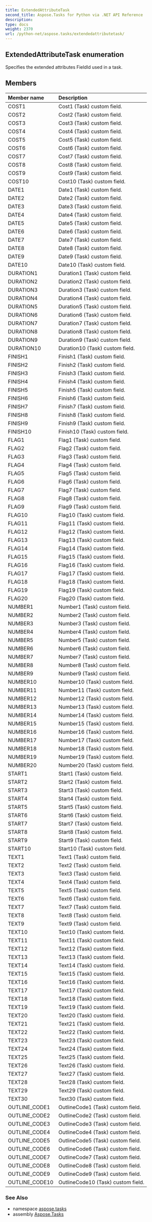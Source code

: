 ```yaml
---
title: ExtendedAttributeTask
second_title: Aspose.Tasks for Python via .NET API Reference
description: 
type: docs
weight: 2370
url: /python-net/aspose.tasks/extendedattributetask/
---
```


## ExtendedAttributeTask enumeration

Specifies the extended attributes FieldId used in a task.

## Members
| Member name | Description |
| :- | :- |
|COST1|Cost1 (Task) custom field.|
|COST2|Cost2 (Task) custom field.|
|COST3|Cost3 (Task) custom field.|
|COST4|Cost4 (Task) custom field.|
|COST5|Cost5 (Task) custom field.|
|COST6|Cost6 (Task) custom field.|
|COST7|Cost7 (Task) custom field.|
|COST8|Cost8 (Task) custom field.|
|COST9|Cost9 (Task) custom field.|
|COST10|Cost10 (Task) custom field.|
|DATE1|Date1 (Task) custom field.|
|DATE2|Date2 (Task) custom field.|
|DATE3|Date3 (Task) custom field.|
|DATE4|Date4 (Task) custom field.|
|DATE5|Date5 (Task) custom field.|
|DATE6|Date6 (Task) custom field.|
|DATE7|Date7 (Task) custom field.|
|DATE8|Date8 (Task) custom field.|
|DATE9|Date9 (Task) custom field.|
|DATE10|Date10 (Task) custom field.|
|DURATION1|Duration1 (Task) custom field.|
|DURATION2|Duration2 (Task) custom field.|
|DURATION3|Duration3 (Task) custom field.|
|DURATION4|Duration4 (Task) custom field.|
|DURATION5|Duration5 (Task) custom field.|
|DURATION6|Duration6 (Task) custom field.|
|DURATION7|Duration7 (Task) custom field.|
|DURATION8|Duration8 (Task) custom field.|
|DURATION9|Duration9 (Task) custom field.|
|DURATION10|Duration10 (Task) custom field.|
|FINISH1|Finish1 (Task) custom field.|
|FINISH2|Finish2 (Task) custom field.|
|FINISH3|Finish3 (Task) custom field.|
|FINISH4|Finish4 (Task) custom field.|
|FINISH5|Finish5 (Task) custom field.|
|FINISH6|Finish6 (Task) custom field.|
|FINISH7|Finish7 (Task) custom field.|
|FINISH8|Finish8 (Task) custom field.|
|FINISH9|Finish9 (Task) custom field.|
|FINISH10|Finish10 (Task) custom field.|
|FLAG1|Flag1 (Task) custom field.|
|FLAG2|Flag2 (Task) custom field.|
|FLAG3|Flag3 (Task) custom field.|
|FLAG4|Flag4 (Task) custom field.|
|FLAG5|Flag5 (Task) custom field.|
|FLAG6|Flag6 (Task) custom field.|
|FLAG7|Flag7 (Task) custom field.|
|FLAG8|Flag8 (Task) custom field.|
|FLAG9|Flag9 (Task) custom field.|
|FLAG10|Flag10 (Task) custom field.|
|FLAG11|Flag11 (Task) custom field.|
|FLAG12|Flag12 (Task) custom field.|
|FLAG13|Flag13 (Task) custom field.|
|FLAG14|Flag14 (Task) custom field.|
|FLAG15|Flag15 (Task) custom field.|
|FLAG16|Flag16 (Task) custom field.|
|FLAG17|Flag17 (Task) custom field.|
|FLAG18|Flag18 (Task) custom field.|
|FLAG19|Flag19 (Task) custom field.|
|FLAG20|Flag20 (Task) custom field.|
|NUMBER1|Number1 (Task) custom field.|
|NUMBER2|Number2 (Task) custom field.|
|NUMBER3|Number3 (Task) custom field.|
|NUMBER4|Number4 (Task) custom field.|
|NUMBER5|Number5 (Task) custom field.|
|NUMBER6|Number6 (Task) custom field.|
|NUMBER7|Number7 (Task) custom field.|
|NUMBER8|Number8 (Task) custom field.|
|NUMBER9|Number9 (Task) custom field.|
|NUMBER10|Number10 (Task) custom field.|
|NUMBER11|Number11 (Task) custom field.|
|NUMBER12|Number12 (Task) custom field.|
|NUMBER13|Number13 (Task) custom field.|
|NUMBER14|Number14 (Task) custom field.|
|NUMBER15|Number15 (Task) custom field.|
|NUMBER16|Number16 (Task) custom field.|
|NUMBER17|Number17 (Task) custom field.|
|NUMBER18|Number18 (Task) custom field.|
|NUMBER19|Number19 (Task) custom field.|
|NUMBER20|Number20 (Task) custom field.|
|START1|Start1 (Task) custom field.|
|START2|Start2 (Task) custom field.|
|START3|Start3 (Task) custom field.|
|START4|Start4 (Task) custom field.|
|START5|Start5 (Task) custom field.|
|START6|Start6 (Task) custom field.|
|START7|Start7 (Task) custom field.|
|START8|Start8 (Task) custom field.|
|START9|Start9 (Task) custom field.|
|START10|Start10 (Task) custom field.|
|TEXT1|Text1 (Task) custom field.|
|TEXT2|Text2 (Task) custom field.|
|TEXT3|Text3 (Task) custom field.|
|TEXT4|Text4 (Task) custom field.|
|TEXT5|Text5 (Task) custom field.|
|TEXT6|Text6 (Task) custom field.|
|TEXT7|Text7 (Task) custom field.|
|TEXT8|Text8 (Task) custom field.|
|TEXT9|Text9 (Task) custom field.|
|TEXT10|Text10 (Task) custom field.|
|TEXT11|Text11 (Task) custom field.|
|TEXT12|Text12 (Task) custom field.|
|TEXT13|Text13 (Task) custom field.|
|TEXT14|Text14 (Task) custom field.|
|TEXT15|Text15 (Task) custom field.|
|TEXT16|Text16 (Task) custom field.|
|TEXT17|Text17 (Task) custom field.|
|TEXT18|Text18 (Task) custom field.|
|TEXT19|Text19 (Task) custom field.|
|TEXT20|Text20 (Task) custom field.|
|TEXT21|Text21 (Task) custom field.|
|TEXT22|Text22 (Task) custom field.|
|TEXT23|Text23 (Task) custom field.|
|TEXT24|Text24 (Task) custom field.|
|TEXT25|Text25 (Task) custom field.|
|TEXT26|Text26 (Task) custom field.|
|TEXT27|Text27 (Task) custom field.|
|TEXT28|Text28 (Task) custom field.|
|TEXT29|Text29 (Task) custom field.|
|TEXT30|Text30 (Task) custom field.|
|OUTLINE_CODE1|OutlineCode1 (Task) custom field.|
|OUTLINE_CODE2|OutlineCode2 (Task) custom field.|
|OUTLINE_CODE3|OutlineCode3 (Task) custom field.|
|OUTLINE_CODE4|OutlineCode4 (Task) custom field.|
|OUTLINE_CODE5|OutlineCode5 (Task) custom field.|
|OUTLINE_CODE6|OutlineCode6 (Task) custom field.|
|OUTLINE_CODE7|OutlineCode7 (Task) custom field.|
|OUTLINE_CODE8|OutlineCode8 (Task) custom field.|
|OUTLINE_CODE9|OutlineCode9 (Task) custom field.|
|OUTLINE_CODE10|OutlineCode10 (Task) custom field.|

### See Also

* namespace [aspose.tasks](/tasks/python-net/aspose.tasks/)
* assembly [Aspose.Tasks](/tasks/python-net/)

